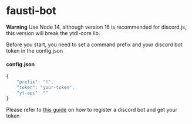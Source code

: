 # fausti-bot
**Warning** Use Node 14, although version 16 is recommended for discord.js, this version will break the ytdl-core lib.

Before you start, you need to set a command prefix and your discord bot token in the config.json
#### config.json
```javascript
{
    "prefix": "!",
    "token": "your-token",
    "yt-api": ""
}

```

Please refer to [this guide](https://discordpy.readthedocs.io/en/stable/discord.html) on how to register a discord bot and get your token 

